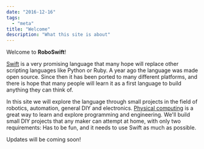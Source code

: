 ```yaml
---
date: "2016-12-16"
tags:
  - "meta"
title: "Welcome"
description: "What this site is about"
---
```


Welcome to **RoboSwift**!

[Swift](https://swift.org/) is a very promising language that many hope will replace other scripting languages like Python or Ruby. A year ago the language was made open source. Since then it has been ported to many different platforms, and there is hope that many people will learn it as a first language to build anything they can think of.

In this site we will explore the language through small projects in the field of robotics, automation, general DIY and electronics. [Physical computing](https://en.wikipedia.org/wiki/Physical_computing) is a great way to learn and explore programming and engineering. We'll build small DIY projects that any maker can attempt at home, with only two requirements: Has to be fun, and it needs to use Swift as much as possible.

Updates will be coming soon!

